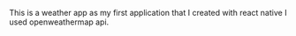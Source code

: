  This is a weather app as my first application that I created with react native
I used openweathermap api.
